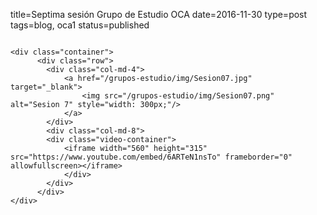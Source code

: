 title=Septima sesión Grupo de Estudio OCA
date=2016-11-30
type=post
tags=blog, oca1
status=published
~~~~~~

<div class="container">
      <div class="row">
        <div class="col-md-4">
            <a href="/grupos-estudio/img/Sesion07.jpg" target="_blank">
                <img src="/grupos-estudio/img/Sesion07.png" alt="Sesion 7" style="width: 300px;"/>
            </a>
        </div>
        <div class="col-md-8">
        <div class="video-container">
            <iframe width="560" height="315" src="https://www.youtube.com/embed/6ARTeN1nsTo" frameborder="0" allowfullscreen></iframe>
            </div>
        </div>
      </div>
</div>





